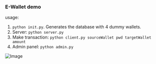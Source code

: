 ### E-Wallet demo

usage:
1. `python init.py`. Generates the database with 4 dummy wallets.
2. Server: `python server.py`
3. Make transaction: `python client.py sourceWallet pwd targetWallet amount`
4. Admin panel: `python admin.py`

![Image](wallet.gif)
